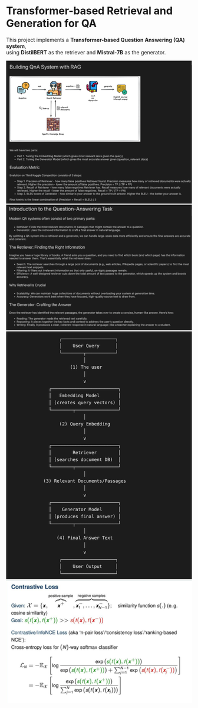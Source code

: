 # Transformer-based Retrieval and Generation for QA

This project implements a **Transformer-based Question Answering (QA) system**,  
using **DistilBERT** as the retriever and **Mistral-7B** as the generator.

![](images/1.png)
![](images/2.png)
![](images/3.png)
![](images/4.png)